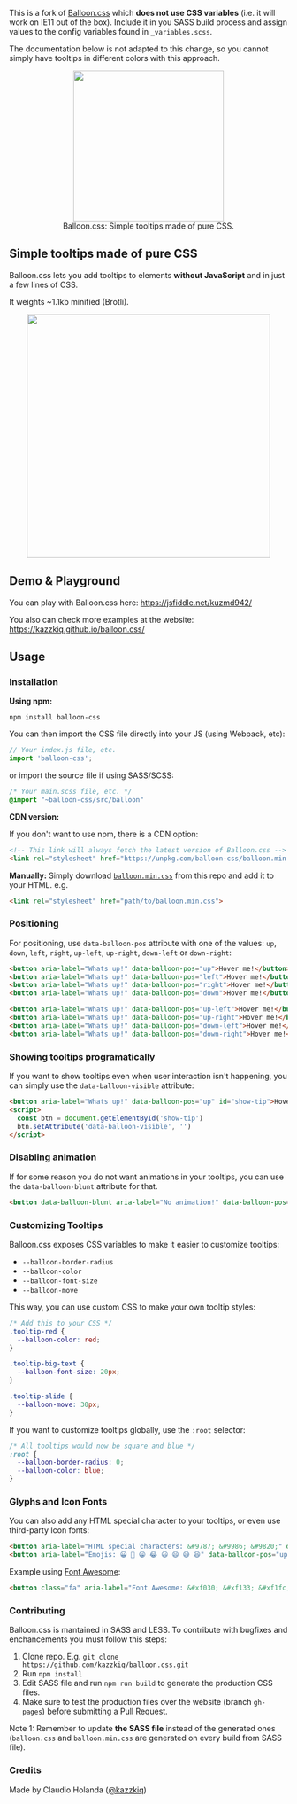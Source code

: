 This is a fork of [Balloon.css](https://www.npmjs.com/package/balloon-css) which __does not use CSS variables__ (i.e. it will work on IE11 out of the box). Include it in you SASS build process and assign values to the config variables found in `_variables.scss`.

The documentation below is not adapted to this change, so you cannot simply have tooltips in different colors with this approach.


<p align="center">
  <img src="logo.svg" width="272">
  <br>
  Balloon.css: Simple tooltips made of pure CSS.
</p>

## Simple tooltips made of pure CSS
Balloon.css lets you add tooltips to elements **without JavaScript** and in just a few lines of CSS.

It weights ~1.1kb minified (Brotli).

<p align="center">
  <img src="sample.gif" width="440" />
</p>

## Demo & Playground

You can play with Balloon.css here: https://jsfiddle.net/kuzmd942/

You also can check more examples at the website: https://kazzkiq.github.io/balloon.css/

## Usage

### Installation

**Using npm:**
```
npm install balloon-css
```

You can then import the CSS file directly into your JS (using Webpack, etc):

```js
// Your index.js file, etc.
import 'balloon-css';
```

or import the source file if using SASS/SCSS:

```sass
/* Your main.scss file, etc. */
@import "~balloon-css/src/balloon"
```

**CDN version:**

If you don't want to use npm, there is a CDN option:

```html
<!-- This link will always fetch the latest version of Balloon.css -->
<link rel="stylesheet" href="https://unpkg.com/balloon-css/balloon.min.css">
```

**Manually:**
Simply download [`balloon.min.css`](https://raw.githubusercontent.com/kazzkiq/balloon.css/master/balloon.min.css) from this repo and add it to your HTML. e.g.

```html
<link rel="stylesheet" href="path/to/balloon.min.css">
```

### Positioning
For positioning, use `data-balloon-pos` attribute with one of the values: `up`, `down`, `left`, `right`, `up-left`, `up-right`, `down-left` or `down-right`:

```html
<button aria-label="Whats up!" data-balloon-pos="up">Hover me!</button>
<button aria-label="Whats up!" data-balloon-pos="left">Hover me!</button>
<button aria-label="Whats up!" data-balloon-pos="right">Hover me!</button>
<button aria-label="Whats up!" data-balloon-pos="down">Hover me!</button>

<button aria-label="Whats up!" data-balloon-pos="up-left">Hover me!</button>
<button aria-label="Whats up!" data-balloon-pos="up-right">Hover me!</button>
<button aria-label="Whats up!" data-balloon-pos="down-left">Hover me!</button>
<button aria-label="Whats up!" data-balloon-pos="down-right">Hover me!</button>
```

### Showing tooltips programatically
If you want to show tooltips even when user interaction isn't happening, you can simply use the `data-balloon-visible` attribute:

```html
<button aria-label="Whats up!" data-balloon-pos="up" id="show-tip">Hover me!</button>
<script>
  const btn = document.getElementById('show-tip')
  btn.setAttribute('data-balloon-visible', '')
</script>
```

### Disabling animation

If for some reason you do not want animations in your tooltips, you can use the `data-balloon-blunt` attribute for that.

```html
<button data-balloon-blunt aria-label="No animation!" data-balloon-pos="up">No animation!</button>
```

### Customizing Tooltips

Balloon.css exposes CSS variables to make it easier to customize tooltips:

- `--balloon-border-radius`
- `--balloon-color`
- `--balloon-font-size`
- `--balloon-move`

This way, you can use custom CSS to make your own tooltip styles:

```css
/* Add this to your CSS */
.tooltip-red {
  --balloon-color: red;
}

.tooltip-big-text {
  --balloon-font-size: 20px;
}

.tooltip-slide {
  --balloon-move: 30px;
}
```

If you want to customize tooltips globally, use the `:root` selector:

```css
/* All tooltips would now be square and blue */
:root {
  --balloon-border-radius: 0;
  --balloon-color: blue;
}
```

### Glyphs and Icon Fonts
You can also add any HTML special character to your tooltips, or even use third-party Icon fonts:

```html
<button aria-label="HTML special characters: &#9787; &#9986; &#9820;" data-balloon-pos="up">Hover me!</button>
<button aria-label="Emojis: 😀 😬 😁 😂 😃 😄 😅 😆" data-balloon-pos="up">Hover me!</button>
```

Example using [Font Awesome](https://fortawesome.github.io/Font-Awesome/):

```html
<button class="fa" aria-label="Font Awesome: &#xf030; &#xf133; &#xf1fc; &#xf03e; &#xf1f8;" data-balloon-pos="up">Hover me!</button>
```

### Contributing
Balloon.css is mantained in SASS and LESS. To contribute with bugfixes and enchancements you must follow this steps:

1. Clone repo. E.g. `git clone https://github.com/kazzkiq/balloon.css.git`
2. Run `npm install`
3. Edit SASS file and run `npm run build` to generate the production CSS files.
4. Make sure to test the production files over the website (branch `gh-pages`) before submitting a Pull Request.

Note 1: Remember to update **the SASS file** instead of the generated ones (`balloon.css` and `balloon.min.css` are generated on every build from SASS file).

### Credits

Made by Claudio Holanda ([@kazzkiq](https://twitter.com/kazzkiq))
